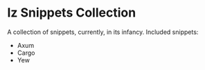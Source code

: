 # Iz Snippets Collection

A collection of snippets, currently, in its infancy. Included snippets:

- Axum
- Cargo
- Yew
